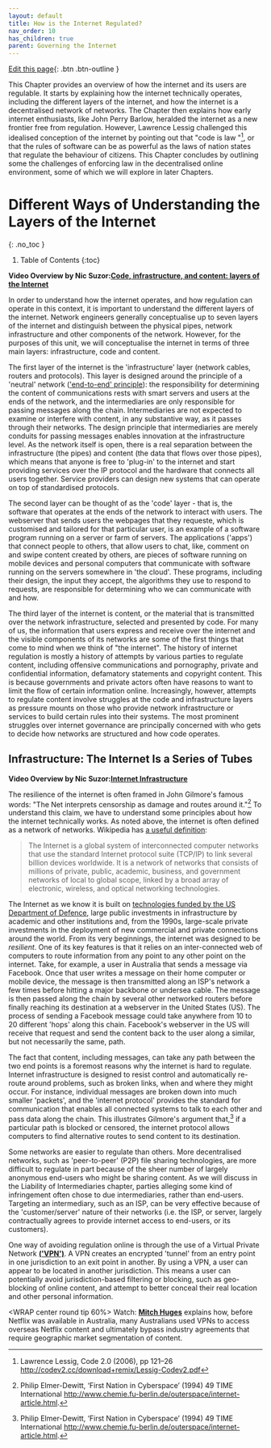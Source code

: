 ```yaml
---
layout: default
title: How is the Internet Regulated?
nav_order: 10
has_children: true
parent: Governing the Internet
---
```


[Edit this page](https://github.com/nicsuzor/wikijuris/blob/master/cyberlaw/regulation.markdown){: .btn .btn-outline }

This Chapter provides an overview of how the internet and its users are regulable. It starts by explaining how the internet technically operates, including the different layers of the internet, and how the internet is a decentralised network of networks. The Chapter then explains how early internet enthusiasts, like John Perry Barlow, heralded the internet as a new frontier free from regulation. However, Lawrence Lessig challenged this idealised conception of the internet by pointing out that "code is law "[^AUTOREPLACEDLawrenceLessigCode202006pp12126httpcodev2ccdownloadremixLessigCodev2pdfAUTOREPLACED], or that the rules of software can be as powerful as the laws of nation states that regulate the behaviour of citizens. This Chapter concludes by outlining some the challenges of enforcing law in the decentralised online environment, some of which we will explore in later Chapters.

[^AUTOREPLACEDLawrenceLessigCode202006pp12126httpcodev2ccdownloadremixLessigCodev2pdfAUTOREPLACED]: Lawrence Lessig, Code 2.0 (2006), pp 121–26 http://codev2.cc/download+remix/Lessig-Codev2.pdf


# Different Ways of Understanding the Layers of the Internet
{: .no_toc }

1. Table of Contents
{:toc}

**Video Overview by Nic Suzor:[Code, infrastructure, and content: layers of the Internet](https://www.youtube.com/watch?v=mqhXMmQOOXU)**

In order to understand how the internet operates, and how regulation can operate in this context, it is important to understand the different layers of the internet. Network engineers generally conceptualise up to seven layers of the internet and distinguish between the physical pipes, network infrastructure and other components of the network. However, for the purposes of this unit, we will conceptualise the internet in terms of three main layers: infrastructure, code and content.  

The first layer of the internet is the 'infrastructure' layer (network cables, routers and protocols). This layer is designed around the principle of a 'neutral' network (['end-to-end' principle](https://en.wikipedia.org/wiki/End-to-end_principle)): the responsibility for determining the content of communications rests with smart servers and users at the ends of the network, and the intermediaries are only responsible for passing messages along the chain. Intermediaries are not expected to examine or interfere with content, in any substantive way, as it passes through their networks. The design principle that intermediaries are merely conduits for passing messages enables innovation at the infrastructure level. As the network itself is open, there is a real separation between the infrastructure (the pipes) and content (the data that flows over those pipes), which means that anyone is free to 'plug-in' to the internet and start providing services over the IP protocol and the hardware that connects all users together. Service providers can design new systems that can operate on top of standardised protocols.

The second layer can be thought of as the 'code' layer - that is, the software that operates at the ends of the network to interact with users. The webserver that sends users the webpages that they requeste, which is customised and tailored for that particular user, is an example of a software program running on a server or farm of servers. The applications ('apps') that connect people to others, that allow users to chat, like, comment on and swipe content created by others, are pieces of software running on mobile devices and personal computers that communicate with software running on the servers somewhere in 'the cloud'. These programs, including their design, the input they accept, the algorithms they use to respond to requests, are responsible for determining who we can communicate with and how.

The third layer of the internet is content, or the material that is transmitted over the network infrastructure, selected and presented by code. For many of us, the information that users express and receive over the internet and the visible components of its networks are some of the first things that come to mind when we think of "the internet". The history of internet regulation is mostly a history of attempts by various parties to regulate content, including offensive communications and pornography, private and confidential information, defamatory statements and copyright content. This is because governments and private actors often have reasons to want to limit the flow of certain information online. Increasingly, however, attempts to regulate content involve struggles at the code and infrastructure layers as pressure mounts on those who provide network infrastructure or services to build certain rules into their systems. The most prominent struggles over internet governance are principally concerned with who gets to decide how networks are structured and how code operates.

## Infrastructure: The Internet Is a Series of Tubes

**Video Overview by Nic Suzor:[Internet Infrastructure](https://www.youtube.com/watch?v=kwLTm1kJh3w)**

The resilience of the internet is often framed in John Gilmore's famous words: "The Net interprets censorship as damage and routes around it."[^AUTOREPLACEDPhilipElmerDewittFirstNationinCyberspace199449TIMEInternationalhttpwwwchemiefuberlindeouterspaceinternetarticlehtmlAUTOREPLACED] To understand this claim, we have to understand some principles about how the internet technically works. As noted above, the internet is often defined as a network of networks. Wikipedia has [a useful definition](https://en.wikipedia.org/wiki/Internet):

[^AUTOREPLACEDPhilipElmerDewittFirstNationinCyberspace199449TIMEInternationalhttpwwwchemiefuberlindeouterspaceinternetarticlehtmlAUTOREPLACED]: Philip Elmer-Dewitt, ‘First Nation in Cyberspace’ (1994) 49 TIME International http://www.chemie.fu-berlin.de/outerspace/internet-article.html.

>The Internet is a global system of interconnected computer networks that use the standard Internet protocol suite (TCP/IP) to link several billion devices worldwide. It is a network of networks that consists of millions of private, public, academic, business, and government networks of local to global scope, linked by a broad array of electronic, wireless, and optical networking technologies.

The Internet as we know it is built on [technologies funded by the US Department of Defence](https://en.wikipedia.org/wiki/DARPA), large public investments in infrastructure by academic and other institutions and, from the 1990s, large-scale private investments in the deployment of new commercial and private connections around the world. From its very beginnings, the internet was designed to be _resilient_. One of its key features is that it relies on an inter-connected web of computers to route information from any point to any other point on the internet. Take, for example, a user in Australia that sends a message via Facebook. Once that user writes a message on their home computer or mobile device, the message is then transmitted along an ISP's network a few times before hitting a major backbone or undersea cable. The message is then passed along the chain by several other networked routers before finally reaching its destination at a webserver in the United States (US). The process of sending a Facebook message could take anywhere from 10 to 20 different 'hops' along this chain. Facebook's webserver in the US will receive that request and send the content back to the user along a similar, but not necessarily the same, path.

The fact that content, including messages, can take any path between the two end points is a foremost reasons why the internet is hard to regulate. Internet infrastructure is designed to resist control and automatically re-route around problems, such as broken links, when and where they might occur. For instance, individual messages are broken down into much smaller 'packets', and the 'internet protocol' provides the standard for communication that enables all connected systems to talk to each other and pass data along the chain. This illustrates Gilmore's argument that,[^AUTOREPLACEDPhilipElmerDewittFirstNationinCyberspace199449TIMEInternationalhttpwwwchemiefuberlindeouterspaceinternetarticlehtmlAUTOREPLACED] if a particular path is blocked or censored, the internet protocol allows computers to find alternative routes to send content to its destination.

[^AUTOREPLACEDPhilipElmerDewittFirstNationinCyberspace199449TIMEInternationalhttpwwwchemiefuberlindeouterspaceinternetarticlehtmlAUTOREPLACED]: Philip Elmer-Dewitt, ‘First Nation in Cyberspace’ (1994) 49 TIME International http://www.chemie.fu-berlin.de/outerspace/internet-article.html.


Some networks are easier to regulate than others. More decentralised networks, such as 'peer-to-peer' (P2P) file sharing technologies, are more difficult to regulate in part because of the sheer number of largely anonymous end-users who might be sharing content. As we will discuss in the Liability of Intermediaries chapter, parties alleging some kind of infringement often chose to due intermediaries, rather than end-users. Targeting an intermediary, such as an ISP, can be very effective because of the 'customer/server' nature of their networks (i.e. the ISP, or server, largely contractually agrees to provide internet access to end-users, or its customers).

One way of avoiding regulation online is through the use of a Virtual Private Network **[('VPN')](https://www.youtube.com/watch?v=prhQKAJG8nA)**. A VPN creates an encrypted 'tunnel' from an entry point in one jurisdiction to an exit point in another. By using a VPN, a user can appear to be located in another jurisdiction. This means a user can potentially avoid jurisdiction-based filtering or blocking, such as geo-blocking of online content, and attempt to better conceal their real location and other personal information.

<WRAP center round tip 60%>
Watch: **[Mitch Huges](https://www.youtube.com/watch?v=rk0aeKMCRFs)** explains how, before Netflix was available in Australia, many Australians used VPNs to access overseas Netflix content and ultimately bypass industry agreements that require geographic market segmentation of content.
</WRAP>
